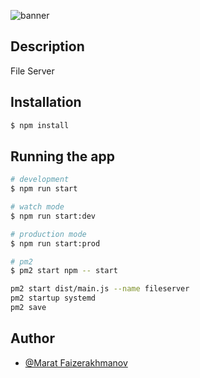 ![banner](https://innoads.ru/icons/icon-512x512.png)

## Description

File Server

## Installation

```bash
$ npm install
```

## Running the app

```bash
# development
$ npm run start

# watch mode
$ npm run start:dev

# production mode
$ npm run start:prod

# pm2
$ pm2 start npm -- start
```

```bash
pm2 start dist/main.js --name fileserver
pm2 startup systemd
pm2 save
```

## Author

- [@Marat Faizerakhmanov](https://www.github.com/maratismodest)